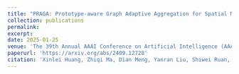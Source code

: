 ```yaml
---
title: "PRAGA: Prototype-aware Graph Adaptive Aggregation for Spatial Multi-modal Omics Analysis"
collection: publications
permalink: 
excerpt: 
date: 2025-01-25
venue: 'The 39th Annual AAAI Conference on Artificial Intelligence (AAAI)'
paperurl: 'https://arxiv.org/abs/2409.12728'
citation: 'Xinlei Huang, Zhiqi Ma, Dian Meng, Yanran Liu, Shiwei Ruan, Qingqiang Sun, Xubin Zheng*, Ziyue Qiao. PRAGA: Prototype-aware Graph Adaptive Aggregation for Spatial Multi-modal Omics Analysis. AAAI, 2025.'
---
```

